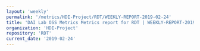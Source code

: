 ```yaml
---
layout: 'weekly'
permalink: '/metrics/HDI-Project/RDT/WEEKLY-REPORT-2019-02-24'
title: 'DAI Lab OSS Metrics Metrics report for RDT | WEEKLY-REPORT-2019-02-24'
organization: 'HDI-Project'
repository: 'RDT'
current_date: '2019-02-24'
---
```

